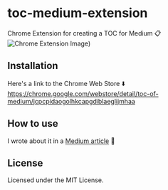 # toc-medium-extension
Chrome Extension for creating a TOC for Medium :clipboard:
![Chrome Extension Image](https://user-images.githubusercontent.com/1802476/82085213-9656a180-9727-11ea-953c-d939fc316cea.png))

## Installation
Here's a link to the Chrome Web Store :arrow_down:  
https://chrome.google.com/webstore/detail/toc-of-medium/jcpcpidaogolhkcapgdiblaeglijmhaa

## How to use
I wrote about it in a [Medium article](https://medium.com/@nikaera/chrome-extension-for-creating-a-toc-for-medium-8c8d344313fe) :memo:

## License
Licensed under the MIT License.
